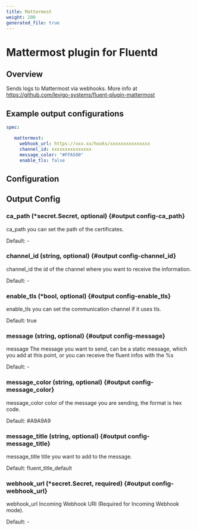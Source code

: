 ```yaml
---
title: Mattermost
weight: 200
generated_file: true
---
```


# Mattermost plugin for Fluentd
## Overview
 Sends logs to Mattermost via webhooks.
 More info at https://github.com/levigo-systems/fluent-plugin-mattermost

 ## Example output configurations
 ```yaml
 spec:

	mattermost:
	  webhook_url: https://xxx.xx/hooks/xxxxxxxxxxxxxxx
	  channel_id: xxxxxxxxxxxxxxx
	  message_color: "#FFA500"
	  enable_tls: false

 ```

## Configuration
## Output Config

### ca_path (*secret.Secret, optional) {#output config-ca_path}

ca_path you can set the path of the certificates. 

Default: -

### channel_id (string, optional) {#output config-channel_id}

channel_id the id of the channel where you want to receive the information. 

Default: -

### enable_tls (*bool, optional) {#output config-enable_tls}

enable_tls you can set the communication channel if it uses tls.

Default: true

### message (string, optional) {#output config-message}

message The message you want to send, can be a static message, which you add at this point, or you can receive the fluent infos with the %s 

Default: -

### message_color (string, optional) {#output config-message_color}

message_color color of the message you are sending, the format is hex code.

Default: #A9A9A9

### message_title (string, optional) {#output config-message_title}

message_title title you want to add to the message.

Default: fluent_title_default

### webhook_url (*secret.Secret, required) {#output config-webhook_url}

webhook_url Incoming Webhook URI (Required for Incoming Webhook mode). 

Default: -


